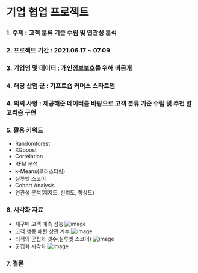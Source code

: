 # 기업 협업 프로젝트
### 1. 주제 : 고객 분류 기준 수립 및 연관성 분석
### 2. 프로젝트 기간 : 2021.06.17 ~ 07.09
### 3. 기업명 및 데이터 : 개인정보보호를 위해 비공개
### 4. 해당 산업 군 : 기프트숍 커머스 스타트업
### 4. 의뢰 사항 : 제공해준 데이터를 바탕으로 고객 분류 기준 수립 및 추천 알고리즘 구현
### 5. 활용 키워드 
- Randomforest
- XGboost
- Correlation
- RFM 분석
- k-Means(클러스터링)
- 실루엣 스코어
- Cohort Analysis
- 연관성 분석(지지도, 신뢰도, 향상도)
### 6. 시각화 자료
- 재구매 고객 예측 성능
![image](https://user-images.githubusercontent.com/76590396/127631689-6546ebb4-b63f-426d-842b-372a1cf1fde7.png)
- 고객 행동 패턴 상관 계수
![image](https://user-images.githubusercontent.com/76590396/127631030-0aefff3f-2635-4330-8552-02f8c9f6b8da.png)
- 최적의 군집화 갯수(실루엣 스코어)
![image](https://user-images.githubusercontent.com/76590396/127631117-0f0111c8-8db8-49ad-9d5e-aca72cab65f6.png)
- 군집화 시각화
![image](https://user-images.githubusercontent.com/76590396/127631294-d54755c0-e2e4-4cdc-922a-66b7f1108d6e.png)

### 7. 결론



